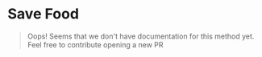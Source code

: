 # Save Food

> Oops! Seems that we don't have documentation for this method yet. Feel free to contribute opening a new PR
